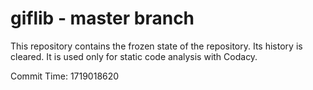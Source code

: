 # giflib - master branch

This repository contains the frozen state of the repository.
Its history is cleared. It is used only for static code
analysis with Codacy.

Commit Time: 1719018620